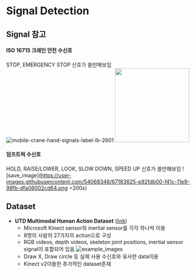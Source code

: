 # Signal Detection

## Signal 참고

#### ISO 16715 크레인 안전 수신호
STOP, EMERGENCY STOP 신호가 쓸만해보임
![mobile-crane-hand-signals-label-lb-2601](https://user-images.githubusercontent.com/54068348/67183194-dcf74e00-f41b-11e9-9a53-47ed2c752b0e.png)
<img src="https://user-images.githubusercontent.com/54068348/67183194-dcf74e00-f41b-11e9-9a53-47ed2c752b0e.png" width="200"/>

#### 덤프트럭 수신호
HOLD, RAISE/LOWER, LOOK, SLOW DOWN, SPEED UP 신호가 쓸만해보임
![save_image](https://user-images.githubusercontent.com/54068348/67183625-e92fdb00-f41c-11e9-98fb-dfa06002cd64.png =200x)

## Dataset
* **UTD Multimodal Human Action Dataset** ([link](https://personal.utdallas.edu/~kehtar/UTD-MHAD.html))
  - Microsoft Kinect sensor와 inertial sensor를 각각 하나씩 이용
  - 8명의 사람의 27가지의 action으로 구성
  - RGB videos, depth videos, skeleton joint positions, inertial sensor signal이 포함되어 있음
  ![example_images](https://user-images.githubusercontent.com/52961246/67183193-dcf74e00-f41b-11e9-924e-9c66ff348eb9.png)
  - Draw X, Draw circle 등 실제 사용 수신호와 유사한 data이용 
  - Kinect v2이용한 추가적인 dataset존재


